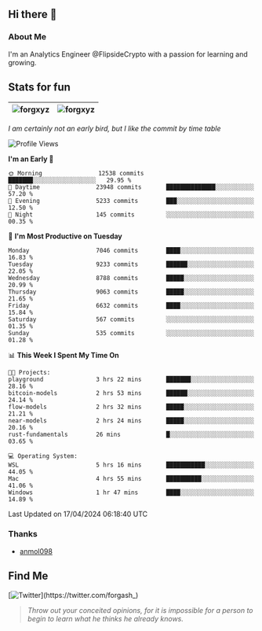 ## Hi there 👋

### About Me

I'm an Analytics Engineer @FlipsideCrypto with a passion for learning and growing.
  
## Stats for fun

| <img align="center" src="https://github-readme-streak-stats.herokuapp.com/?user=forgxyz&theme=tokyonight" alt="forgxyz" /> | <img align="center" src="https://github-readme-stats.vercel.app/api?username=forgxyz&theme=tokyonight&show_icons=true" alt="forgxyz" /> |
| ------------- |------------- |

*I am certainly not an early bird, but I like the commit by time table*  

<!--START_SECTION:waka-->
![Profile Views](http://img.shields.io/badge/Profile%20Views-0-blue)

**I'm an Early 🐤** 

```text
🌞 Morning                12538 commits       ███████░░░░░░░░░░░░░░░░░░   29.95 % 
🌆 Daytime                23948 commits       ██████████████░░░░░░░░░░░   57.20 % 
🌃 Evening                5233 commits        ███░░░░░░░░░░░░░░░░░░░░░░   12.50 % 
🌙 Night                  145 commits         ░░░░░░░░░░░░░░░░░░░░░░░░░   00.35 % 
```
📅 **I'm Most Productive on Tuesday** 

```text
Monday                   7046 commits        ████░░░░░░░░░░░░░░░░░░░░░   16.83 % 
Tuesday                  9233 commits        ██████░░░░░░░░░░░░░░░░░░░   22.05 % 
Wednesday                8788 commits        █████░░░░░░░░░░░░░░░░░░░░   20.99 % 
Thursday                 9063 commits        █████░░░░░░░░░░░░░░░░░░░░   21.65 % 
Friday                   6632 commits        ████░░░░░░░░░░░░░░░░░░░░░   15.84 % 
Saturday                 567 commits         ░░░░░░░░░░░░░░░░░░░░░░░░░   01.35 % 
Sunday                   535 commits         ░░░░░░░░░░░░░░░░░░░░░░░░░   01.28 % 
```


📊 **This Week I Spent My Time On** 

```text
🐱‍💻 Projects: 
playground               3 hrs 22 mins       ███████░░░░░░░░░░░░░░░░░░   28.16 % 
bitcoin-models           2 hrs 53 mins       ██████░░░░░░░░░░░░░░░░░░░   24.14 % 
flow-models              2 hrs 32 mins       █████░░░░░░░░░░░░░░░░░░░░   21.21 % 
near-models              2 hrs 24 mins       █████░░░░░░░░░░░░░░░░░░░░   20.16 % 
rust-fundamentals        26 mins             █░░░░░░░░░░░░░░░░░░░░░░░░   03.65 % 

💻 Operating System: 
WSL                      5 hrs 16 mins       ███████████░░░░░░░░░░░░░░   44.05 % 
Mac                      4 hrs 55 mins       ██████████░░░░░░░░░░░░░░░   41.06 % 
Windows                  1 hr 47 mins        ████░░░░░░░░░░░░░░░░░░░░░   14.89 % 
```


 Last Updated on 17/04/2024 06:18:40 UTC
<!--END_SECTION:waka-->

### Thanks
 - [anmol098](https://github.com/anmol098/waka-readme-stats/)
  
## Find Me
[![Twitter](https://img.shields.io/twitter/url/https/twitter.com/forgash_.svg?style=social&label=Follow%20%40forgash_)](https://twitter.com/forgash_)


> *Throw out your conceited opinions, for it is impossible for a person to begin to learn what he thinks he already knows.* 
